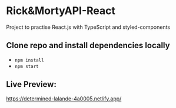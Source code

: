 # Rick&MortyAPI-React

Project to practise React.js with TypeScript and styled-components

## Clone repo and install dependencies locally
- `npm install`
- `npm start`
## Live Preview: 
https://determined-lalande-4a0005.netlify.app/

